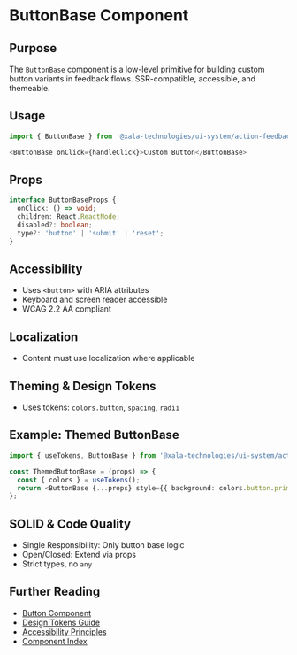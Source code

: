 # ButtonBase Component

## Purpose
The `ButtonBase` component is a low-level primitive for building custom button variants in feedback flows. SSR-compatible, accessible, and themeable.

## Usage
```typescript
import { ButtonBase } from '@xala-technologies/ui-system/action-feedback';

<ButtonBase onClick={handleClick}>Custom Button</ButtonBase>
```

## Props
```typescript
interface ButtonBaseProps {
  onClick: () => void;
  children: React.ReactNode;
  disabled?: boolean;
  type?: 'button' | 'submit' | 'reset';
}
```

## Accessibility
- Uses `<button>` with ARIA attributes
- Keyboard and screen reader accessible
- WCAG 2.2 AA compliant

## Localization
- Content must use localization where applicable

## Theming & Design Tokens
- Uses tokens: `colors.button`, `spacing`, `radii`

## Example: Themed ButtonBase
```typescript
import { useTokens, ButtonBase } from '@xala-technologies/ui-system/action-feedback';

const ThemedButtonBase = (props) => {
  const { colors } = useTokens();
  return <ButtonBase {...props} style={{ background: colors.button.primary }} />;
};
```

## SOLID & Code Quality
- Single Responsibility: Only button base logic
- Open/Closed: Extend via props
- Strict types, no `any`

## Further Reading
- [Button Component](./button-action-feedback.md)
- [Design Tokens Guide](../design-tokens.md)
- [Accessibility Principles](../architecture.md)
- [Component Index](./README.md)
